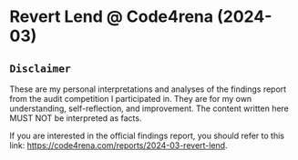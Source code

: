 # Revert Lend @ Code4rena (2024-03)
## `Disclaimer` 

These are my personal interpretations and analyses of the findings report from the audit competition I participated in. They are for my own understanding, self-reflection, and improvement. The content written here MUST NOT be interpreted as facts.

If you are interested in the official findings report, you should refer to this link: https://code4rena.com/reports/2024-03-revert-lend.